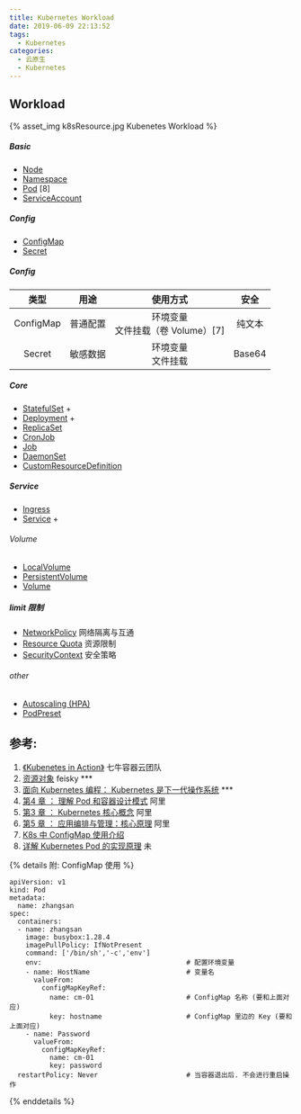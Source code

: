 ```yaml
---
title: Kubernetes Workload
date: 2019-06-09 22:13:52
tags:
  - Kubernetes
categories: 
  - 云原生
  - Kubernetes  
---
```


<p></p>
<!-- more -->

## Workload
{% asset_img   k8sResource.jpg  Kubenetes Workload  %} 

##### Basic
- [Node](https://feisky.xyz/kubernetes-handbook/concepts/node.html)
- [Namespace](https://feisky.xyz/kubernetes-handbook/concepts/namespace.html)
- [Pod](https://feisky.xyz/kubernetes-handbook/concepts/pod.html) [8]
- [ServiceAccount](https://feisky.xyz/kubernetes-handbook/concepts/serviceaccount.html)

##### Config
- [ConfigMap](https://feisky.xyz/kubernetes-handbook/concepts/configmap.html)
- [Secret](https://feisky.xyz/kubernetes-handbook/concepts/secret.html)

##### Config
类型   | 用途  |  使用方式 | 安全
:-:      |  :-:     |  :-:             |   :-:  
ConfigMap |普通配置 |  环境变量 <br> 文件挂载（卷 Volume）[7] | 纯文本
Secret| 敏感数据|  环境变量 <br>文件挂载 | Base64

##### Core
- [StatefulSet](https://feisky.xyz/kubernetes-handbook/concepts/statefulset.html) +
- [Deployment](https://feisky.xyz/kubernetes-handbook/concepts/deployment.html) +
- [ReplicaSet](https://feisky.xyz/kubernetes-handbook/concepts/replicaset.html)
- [CronJob](https://feisky.xyz/kubernetes-handbook/concepts/cronjob.html)
- [Job](https://feisky.xyz/kubernetes-handbook/concepts/job.html)
- [DaemonSet](https://feisky.xyz/kubernetes-handbook/concepts/daemonset.html)
- [CustomResourceDefinition](https://feisky.xyz/kubernetes-handbook/concepts/customresourcedefinition.html)

##### Service
- [Ingress](https://feisky.xyz/kubernetes-handbook/concepts/ingress.html)
- [Service](https://feisky.xyz/kubernetes-handbook/concepts/service.html) +

###### Volume 
- [LocalVolume](https://feisky.xyz/kubernetes-handbook/concepts/local-volume.html)
- [PersistentVolume](https://feisky.xyz/kubernetes-handbook/concepts/persistent-volume.html)
- [Volume](https://feisky.xyz/kubernetes-handbook/concepts/volume.html)

#####  limit  限制
- [NetworkPolicy](https://feisky.xyz/kubernetes-handbook/concepts/network-policy.html)  网络隔离与互通
- [Resource Quota](https://feisky.xyz/kubernetes-handbook/concepts/quota.html)  资源限制
- [SecurityContext](https://feisky.xyz/kubernetes-handbook/concepts/security-context.html)   安全策略

###### other
- [Autoscaling (HPA)](https://feisky.xyz/kubernetes-handbook/concepts/autoscaling.html)
- [PodPreset](https://feisky.xyz/kubernetes-handbook/concepts/podpreset.html)

## 参考:

1. [《Kubenetes in Action》](http://product.dangdang.com/26439199.html?ref=book-65152-9168_1-529800-3)  七牛容器云团队
2. [资源对象](https://feisky.xyz/kubernetes-handbook/concepts/objects.html)    feisky ***
3. [面向 Kubernetes 编程： Kubernetes 是下一代操作系统](https://mp.weixin.qq.com/s/E5-agHtMvW_X7znVJDkTKA) ***
4. [第4 章 ： 理解 Pod 和容器设计模式](https://edu.aliyun.com/lesson_1651_13079?spm=5176.254948.1334973.10.2c12cad2AHzzTw#_13079) 阿里
5. [第3 章 ： Kubernetes 核心概念](https://edu.aliyun.com/lesson_1651_13078?spm=5176.254948.1334973.8.2c12cad2AHzzTw#_13078) 阿里 
6. [第5 章 ： 应用编排与管理：核心原理](https://edu.aliyun.com/lesson_1651_13080?spm=5176.254948.1334973.12.2c12cad2AHzzTw#_13080) 阿里
7. [K8s 中 ConfigMap 使用介绍](https://blog.csdn.net/weixin_46902396/article/details/121143037)  
8. [详解 Kubernetes Pod 的实现原理](https://draveness.me/kubernetes-pod/)  未

{% details  附: ConfigMap 使用 %}
```
apiVersion: v1
kind: Pod
metadata:
  name: zhangsan
spec:
  containers:
  - name: zhangsan
    image: busybox:1.28.4
    imagePullPolicy: IfNotPresent
    command: ['/bin/sh','-c','env']
    env:									# 配置环境变量
    - name: HostName						# 变量名
      valueFrom:
        configMapKeyRef:
          name: cm-01						# ConfigMap 名称 (要和上面对应)
          key: hostname						# ConfigMap 里边的 Key (要和上面对应)
    - name: Password
      valueFrom:
        configMapKeyRef:
          name: cm-01
          key: password
  restartPolicy: Never						# 当容器退出后. 不会进行重启操作
```

{% enddetails %}



